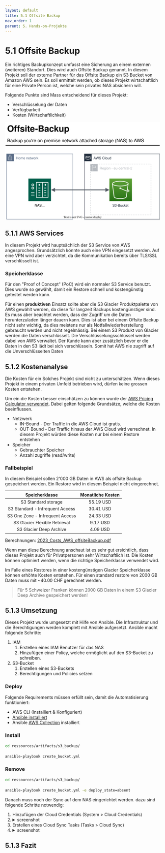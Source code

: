 ```yaml
---
layout: default
title: 5.1 Offsite Backup
nav_order: 1
parent: 5. Hands-on-Projekte
---
```


# 5.1 Offsite Backup

Ein richtiges Backupkonzept umfasst eine Sicherung an einem externen (weiteren) Standort. Dies wird auch Offsite Backup genannt. In diesem Projekt soll der externe Partner für das Offsite Backup ein S3 Bucket von Amazon AWS sein. Es soll ermittelt werden, ob dieses Projekt wirtschaftlich für eine Private Person ist, welche sein privates NAS absichern will.

Folgende Punkte sind Mass entscheidend für dieses Projekt:

- Verschlüsselung der Daten
- Verfügbarkeit
- Kosten (Wirtschaftlichkeit)

![2023_offsiteBackup](../../ressources/images/2023_offsiteBackup.svg)

## 5.1.1 AWS Services

In diesem Projekt wird hauptsächlich der S3 Service von AWS angesprochen. Grundsätzlich könnte auch eine VPN eingesetzt werden. Auf eine VPN wird aber verzichtet, da die Kommunikation bereits über TLS/SSL verschlüsselt ist.

### Speicherklasse

Für den "Proof of Concept" (PoC) wird ein normaler S3 Service benutzt. Dies wurde so gewählt, damit ein Restore schnell und kostengünstig getestet werden kann.

Für einen **produktiven** Einsatz sollte aber die S3 Glacier Produktpalette von AWS gewählt werden, da diese für langzeit Backups kostengünstiger sind. Es muss aber beachtet werden, dass der Zugriff um die Daten herunterzuladen länger dauern kann. Dies ist aber bei einem Offsite Backup nicht sehr wichtig, da dies meistens nur als Notfallwiederherstellung gebraucht werden und nicht regelmässig. Bei einem S3 Produkt von Glacier werden die Daten verschlüsselt. Die Verschlüsselungsschlüssel werden dabei von AWS verwaltet. Der Kunde kann aber zusätzlich bevor er die Daten in den S3 lädt bei sich verschlüsseln. Somit hat AWS nie zugriff auf die Unverschlüsselten Daten

## 5.1.2 Kostenanalyse

Die Kosten für ein Solches Projekt sind nicht zu unterschätzen. Wenn dieses Projekt in einem privaten Umfeld betrieben wird, dürfen keine grossen Kosten entstehen.

Um ein die Kosten besser einschätzen zu können wurde der [AWS Pricing Calculator verwendet](https://calculator.aws). Dabei gelten folgende Grundsätze, welche die Kosten beeinflussen.

- Netzwerk
  - IN-Bound - Der Traffic in die AWS Cloud ist gratis.
  - OUT-Bound - Der Traffic hinaus der AWS Cloud wird verrechnet. In diesem Projekt würden diese Kosten nur bei einem Restore entstehen
- Speicher
  - Gebrauchter Speicher
  - Anzahl zugriffe (read/write)

### Fallbeispiel

In diesem Beispiel sollen 2'000 GB Daten in AWS als offsite Backup gespeichert werden. Ein Restore wird in diesem Beispiel nicht eingerechnet.

|        **Speicherklasse**       | **Monatliche Kosten** |
|:-------------------------------:|:---------------------:|
| S3 Standard storage             |             55.19 USD |
| S3 Standard - Infrequent Access |             30.41 USD |
| S3 One Zone - Infrequent Access |             24.33 USD |
| S3 Glacier Flexible Retrieval   |              9.17 USD |
| S3 Glacier Deep Archive         |              4.09 USD |

Berechnungen: [2023_Costs_AWS_offsiteBackup.pdf](../../ressources/artifacts/2023_cost_offsite_backup.pdf)

Wenn man diese Berechnung anschaut ist es sehr gut ersichtlich, dass dieses Projekt auch für Privatpersonen sehr Wirtschaftlich ist. Die Kosten können optimiert werden, wenn die richtige Speicherklasse verwendet wird.

Im Falle eines Restores in einer kostengünstigen Glacier Speicherklasse können erhöhte Kosten entstehen. Für einen standard restore von 2000 GB Daten muss mit ~40.00 CHF gerechnet werden.

> Für 5 Schweizer Franken können 2000 GB Daten in einem S3 Glacier Deep Archive gespeichert werden!

## 5.1.3 Umsetzung

Dieses Projekt wurde umgesetzt mit Hilfe von Ansible. Die Infrastruktur und die Berechtigungen werden komplett mit Ansible aufgesetzt.
Ansible macht folgende Schritte:

1. IAM
    1. Erstellen eines IAM Benutzer für das NAS
    2. Hinzufügen einer Policy, welche ermöglicht auf den S3-Bucket zu schreiben.
2. S3-Bucket
    1. Erstellen eines S3-Buckets
    2. Berechtigungen und Policies setzen

### Deploy

Folgende Requirements müssen erfüllt sein, damit die Automatisierung funktioniert:

- AWS CLI (Installiert & Konfiguriert)
- [Ansible installiert](https://docs.ansible.com/ansible/latest/installation_guide/intro_installation.html)
- Ansible [AWS Collection](https://docs.ansible.com/ansible/latest/collections/amazon/aws) installiert

### Install

```bash
cd ressources/artifacts/s3_backup/

ansible-playbook create_bucket.yml
```

### Remove

```bash
cd ressources/artifacts/s3_backup/

ansible-playbook create_bucket.yml -e deploy_state=absent
```

Danach muss noch der Sync auf dem NAS eingerichtet werden. dazu sind folgende Schritte notwendig:

1. Hinzufügen der Cloud Credentials (System > Cloud Credentials)
  1. <details>
      <summary>screenshot</summary>
      <img src="../../ressources/images/2023_offsiteBackup_CloudCredentials.png">
      </details>
2. Erstellen eines Cloud Sync Tasks (Tasks > Cloud Sync)
  1. <details>
      <summary>screenshot</summary>
      <img src="../../ressources/images/2023_offsiteBackup_CloudSyncTask.png">
      </details>

## 5.1.3 Fazit